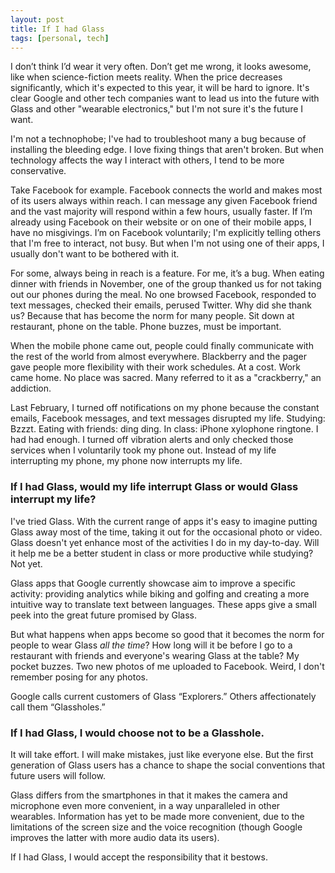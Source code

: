 ```yaml
---
layout: post
title: If I had Glass
tags: [personal, tech]
---
```


I don’t think I’d wear it very often. Don’t get me wrong, it looks awesome, like
when science-fiction meets reality. When the price decreases significantly,
which it's expected to this year, it will be hard to ignore. It's clear Google
and other tech companies want to lead us into the future with Glass and other
"wearable electronics," but I'm not sure it's the future I want.
<!-- more -->

I'm not a technophobe; I've had to troubleshoot many a bug because of installing
the bleeding edge. I love fixing things that aren't broken. But when technology
affects the way I interact with others, I tend to be more conservative.

Take Facebook for example. Facebook connects the world and makes most of its
users always within reach. I can message any given Facebook friend and the vast
majority will respond within a few hours, usually faster. If I’m already using
Facebook on their website or on one of their mobile apps, I have no misgivings.
I’m on Facebook voluntarily; I'm explicitly telling others that I'm free to
interact, not busy. But when I'm not using one of their apps, I usually don't
want to be bothered with it.

For some, always being in reach is a feature. For me, it’s a bug. When eating
dinner with friends in November, one of the group thanked us for not taking out
our phones during the meal. No one browsed Facebook, responded to text messages,
checked their emails, perused Twitter. Why did she thank us? Because that has
become the norm for many people. Sit down at restaurant, phone on the table.
Phone buzzes, must be important.

When the mobile phone came out, people could finally communicate with the rest
of the world from almost everywhere. Blackberry and the pager gave people
more flexibility with their work schedules. At a cost. Work came home. No place
was sacred. Many referred to it as a "crackberry," an addiction.

Last February, I turned off notifications on my phone because the constant
emails, Facebook messages, and text messages disrupted my life. Studying: Bzzzt.
Eating with friends: ding ding. In class: iPhone xylophone ringtone. I had had
enough. I turned off vibration alerts and only checked those services when I
voluntarily took my phone out. Instead of my life interrupting my phone, my
phone now interrupts my life.

### If I had Glass, would my life interrupt Glass or would Glass interrupt my life?

I've tried Glass. With the current range of apps it's easy to imagine putting
Glass away most of the time, taking it out for the occasional photo or video.
Glass doesn't yet enhance most of the activities I do in my day-to-day. Will it
help me be a better student in class or more productive while studying? Not yet.

Glass apps that Google currently showcase aim to improve a specific activity:
providing analytics while biking and golfing and creating a more intuitive way
to translate text between languages. These apps give a small peek into the great
future promised by Glass.

But what happens when apps become so good that it becomes the norm for people to
wear Glass *all the time*? How long will it be before I go to a restaurant with
friends and everyone's wearing Glass at the table? My pocket buzzes. Two new
photos of me uploaded to Facebook. Weird, I don't remember posing for any
photos.

Google calls current customers of Glass “Explorers.” Others affectionately call
them “Glassholes.”

### If I had Glass, I would choose not to be a Glasshole.

It will take effort. I will make mistakes, just like everyone else. But the
first generation of Glass users has a chance to shape the social conventions
that future users will follow.

Glass differs from the smartphones in that it makes the camera and microphone
even more convenient, in a way unparalleled in other wearables. Information has
yet to be made more convenient, due to the limitations of the screen size and
the voice recognition (though Google improves the latter with more audio data
its users).

If I had Glass, I would accept the responsibility that it bestows.
